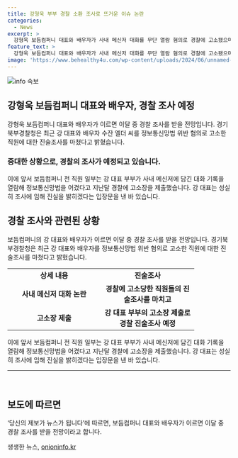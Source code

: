 ```yaml
---
title: 강형욱 부부 경찰 소환 조사로 뜨거운 이슈 논란
categories:
  - News
excerpt: >
  강형욱 보듬컴퍼니 대표와 배우자가 사내 메신저 대화를 무단 열람 혐의로 경찰에 고소됐으며, 경찰 조사를 받을 예정이다. 회사 직원들이 정보통신망법을 어긴 것으로 주장하고, 강 대표는 진상규명을 약속하고 있다. 강 대표 부부의 논란이 화제가 되면서 논란의 심각성이 커지고 있다.
feature_text: >
  강형욱 보듬컴퍼니 대표와 배우자가 사내 메신저 대화를 무단 열람 혐의로 경찰에 고소됐으며, 경찰 조사를 받을 예정이다. 회사 직원들이 정보통신망법을 어긴 것으로 주장하고, 강 대표는 진상규명을 약속하고 있다. 강 대표 부부의 논란이 화제가 되면서 논란의 심각성이 커지고 있다.
image: 'https://www.behealthy4u.com/wp-content/uploads/2024/06/unnamed-file.png'
---
```


<p><img src="https://www.behealthy4u.com/wp-content/uploads/2024/06/unnamed-file.png" alt="info 속보" /></p>

<h2 data-ke-size="size26">강형욱 보듬컴퍼니 대표와 배우자, 경찰 조사 예정</h2>

<p data-ke-size="size16">강형욱 보듬컴퍼니 대표와 배우자가 이르면 이달 중 경찰 조사를 받을 전망입니다. 경기북부경찰청은 최근 강 대표와 배우자 수잔 엘더 씨를 정보통신망법 위반 혐의로 고소한 직원에 대한 진술조사를 마쳤다고 밝혔습니다.</p>

<h3>중대한 상황으로, 경찰의 조사가 예정되고 있습니다.</h3>

<p data-ke-size="size16">이에 앞서 보듬컴퍼니 전 직원 일부는 강 대표 부부가 사내 메신저에 담긴 대화 기록을 열람해 정보통신망법을 어겼다고 지난달 경찰에 고소장을 제출했습니다. 강 대표는 성실히 조사에 임해 진실을 밝히겠다는 입장문을 낸 바 있습니다.</p>

<h2 data-ke-size="size26">경찰 조사와 관련된 상황</h2>

<p data-ke-size="size16">보듬컴퍼니의 강 대표와 배우자가 이르면 이달 중 경찰 조사를 받을 전망입니다. 경기북부경찰청은 최근 강 대표와 배우자를 정보통신망법 위반 혐의로 고소한 직원에 대한 진술조사를 마쳤다고 밝혔습니다.</p>

<table>
  <tr>
    <td style="text-align: center; width: 195px;"><b>상세 내용</b></td>
    <td style="text-align: center; width: 195px;"><b>진술조사</b></td>
  </tr>
  <tr>
    <td style="text-align: center; height: 17px;"><b>사내 메신저 대화 논란</b></td>
    <td style="text-align: center; height: 17px;"><b>경찰에 고소당한 직원들의 진술조사를 마치고</b></td>
  </tr>
  <tr>
    <td style="text-align: center; height: 17px;"><b>고소장 제출</b></td>
    <td style="text-align: center; height: 17px;"><b>강 대표 부부의 고소장 제출로 경찰 진술조사 예정</b></td>
  </tr>
</table>

<p data-ke-size="size16">이에 앞서 보듬컴퍼니 전 직원 일부는 강 대표 부부가 사내 메신저에 담긴 대화 기록을 열람해 정보통신망법을 어겼다고 지난달 경찰에 고소장을 제출했습니다. 강 대표는 성실히 조사에 임해 진실을 밝히겠다는 입장문을 낸 바 있습니다.</p>

<hr>

<p data-ke-size="size16">&nbsp;</p>

<h2 data-ke-size="size26">보도에 따르면</h2>

<p data-ke-size="size16">‘당신의 제보가 뉴스가 됩니다’에 따르면, 보듬컴퍼니 대표와 배우자가 이르면 이달 중 경찰 조사를 받을 전망이라고 합니다.
</p>
생생한 뉴스, <a href="https://onioninfo.kr" rel="dofollow">onioninfo.kr</a>


